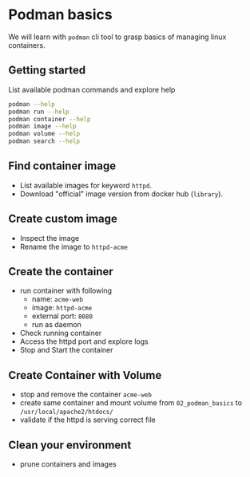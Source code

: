 # Podman basics

We will learn with `podman` cli tool to grasp basics of managing linux containers.

## Getting started

List available podman commands and explore help

```bash
podman --help
podman run --help
podman container --help
podman image --help
podman volume --help
podman search --help
```

## Find container image

- List available images for keyword `httpd`.
- Download "official" image version from docker hub (`library`).

## Create custom image

- Inspect the image
- Rename the image to `httpd-acme`

## Create the container

- run container with following
  - name: `acme-web`
  - image: `httpd-acme`
  - external port: `8080`
  - run as daemon
- Check running container
- Access the httpd port and explore logs
- Stop and Start the container

## Create Container with Volume

- stop and remove the container `acme-web`
- create same container and mount volume from `02_podman_basics` to `/usr/local/apache2/htdocs/`
- validate if the httpd is serving correct file

## Clean your environment

- prune containers and images
